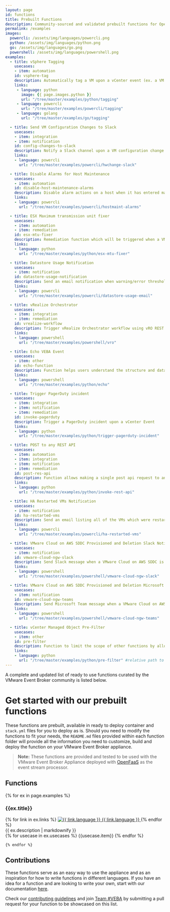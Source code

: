 ```yaml
---
layout: page
id: functions
title: Prebuilt Functions
description: Community-sourced and validated prebuilt functions for OpenFaaS with VEBA
permalink: /examples
images:
  powercli: /assets/img/languages/powercli.png
  python: /assets/img/languages/python.png
  go: /assets/img/languages/go.png
  powershell: /assets/img/languages/powershell.png
examples:
  - title: vSphere Tagging
    usecases: 
    - item: automation
    id: vsphere-tag
    description: Automatically tag a VM upon a vCenter event (ex. a VM can be tagged during a poweron event)
    links:
     - language: python
       image: {{ page.images.python }}
       url: "/tree/master/examples/python/tagging"
     - language: powercli
       url: "/tree/master/examples/powercli/tagging"
     - language: golang
       url: "/tree/master/examples/go/tagging"

  - title: Send VM Configuration Changes to Slack
    usecases: 
    - item: integration
    - item: notification
    id: config-changes-to-slack
    description: Notify a Slack channel upon a VM configuration change event
    links: 
    - language: powercli
      url: "/tree/master/examples/powercli/hwchange-slack"

  - title: Disable Alarms for Host Maintenance
    usecases: 
    - item: automation
    id: disable-host-maintenance-alarms
    description: Disable alarm actions on a host when it has entered maintenance mode and will re-enable alarm actions on a host after it has exited maintenance mode
    links: 
    - language: powercli
      url: "/tree/master/examples/powercli/hostmaint-alarms"

  - title: ESX Maximum transmission unit fixer
    usecases: 
    - item: automation
    - item: remediation
    id: esx-mtu-fixer
    description: Remediation function which will be triggered when a VM is powered on to ensure that the Maximum Transmission Unit (MTU) of the VM Kernel Adapter on all ESX hosts is at least 1500
    links: 
    - language: python
      url: "/tree/master/examples/python/esx-mtu-fixer"

  - title: Datastore Usage Notification
    usecases: 
    - item: notification
    id: datastore-usage-notification
    description: Send an email notification when warning/error threshold is reach for Datastore Usage Alarm in vSphere
    links: 
    - language: powercli
      url: "/tree/master/examples/powercli/datastore-usage-email"

  - title: vRealize Orchestrator
    usecases: 
    - item: integration
    - item: remediation
    id: vrealize-workflow
    description: Trigger vRealize Orchestrator workflow using vRO REST API
    links: 
    - language: powershell
      url: "/tree/master/examples/powershell/vro"

  - title: Echo VEBA Event
    usecases: 
    - item: other
    id: echo-function
    description: Function helps users understand the structure and data of a given vCenter Event which will be useful when creating brand new Functions.
    links: 
    - language: powershell
      url: "/tree/master/examples/python/echo"

  - title: Trigger PagerDuty incident
    usecases: 
    - item: integration
    - item: notification
    - item: remediation
    id: invoke-pagerduty
    description: Trigger a PagerDuty incident upon a vCenter Event
    links: 
    - language: python
      url: "/tree/master/examples/python/trigger-pagerduty-incident"

  - title: POST to any REST API
    usecases: 
    - item: automation
    - item: integration
    - item: notification
    - item: remediation
    id: post-res-api
    description: Function allows making a single post api request to any endpoint - tested with Slack, ServiceNow and PagerDuty
    links: 
    - language: python
      url: "/tree/master/examples/python/invoke-rest-api"

  - title: HA Restarted VMs Notification
    usecases: 
    - item: notification
    id: ha-restarted-vms
    description: Send an email listing all of the VMs which were restarted due to a host failure in an HA enabled cluster.
    links: 
    - language: powercli
      url: "/tree/master/examples/powercli/ha-restarted-vms"

  - title: VMware Cloud on AWS SDDC Provisioned and Deletion Slack Notification
    usecases:
    - item: notification
    id: vmware-cloud-ngw-slack
    description: Send Slack message when a VMware Cloud on AWS SDDC is Provisioned or Deleted.
    links:
    - language: powershell
      url: "/tree/master/examples/powershell/vmware-cloud-ngw-slack"

  - title: VMware Cloud on AWS SDDC Provisioned and Deletion Microsoft Teams Notification
    usecases:
    - item: notification
    id: vmware-cloud-ngw-teams
    description: Send Microsoft Team message when a VMware Cloud on AWS SDDC is Provisioned or Deleted.
    links:
    - language: powershell
      url: "/tree/master/examples/powershell/vmware-cloud-ngw-teams"

  - title: vCenter Managed Object Pre-Filter  
    usecases: 
    - item: other
    id: pre-filter
    description: Function to limit the scope of other functions by allowing filtering of events by vCenter Inventory paths using standard regex.
    links: 
    - language: python
      url: "/tree/master/examples/python/pre-filter" #relative path to the function
---
```


A complete and updated list of ready to use functions curated by the VMware Event Broker community is listed below. 

# Get started with our prebuilt functions

These functions are prebuilt, available in ready to deploy container and `stack.yml` files for you to deploy as is. Should you need to modify the functions to fit your needs, the `README.md` files provided within each function folder will provide all the information you need to customize, build and deploy the function on your VMware Event Broker appliance. 

> **Note:** These functions are provided and tested to be used with the VMware Event Broker Appliance deployed with [OpenFaaS](/kb/install-openfaas) as the event stream processor. 


 <div class="examples wd-100">
    <h2>Functions</h2>
    {% for ex in page.examples %}
    <div id="{{ ex.id }}" class="row title">
      <h3>{{ex.title}}</h3>
      <div class="language">
      {% for link in ex.links %}
        <a href="{{ link.url | prepend: site.gh_repo}}" target="_blank" class="col-md-2 pr-0">
            <img src="{{ '/assets/img/languages/' | append: link.language | append: '.png' | relative_url}}" alt="{{ link.language }}">
            <span class="m-0">{{ link.language }}</span>
        </a>
      {% endfor %}
      </div>
    </div>
    {{ ex.description | markdownify }}
    <div class="usecases">
      {% for usecase in ex.usecases %}
      <span class="{{usecase.item}}">{{usecase.item}}</span>
      {% endfor %}
    </div>
    
    {% endfor %}
</div>

## Contributions

These functions serve as an easy way to use the appliance and as an inspiration for how to write functions in different languages. If you have an idea for a function and are looking to write your own, start with our documentation [here](/kb/contribute-functions). 

Check our [contributing guidelines](\community#contributing) and join [Team #VEBA](/#team-veba) by submitting a pull request for your function to be showcased on this list. 